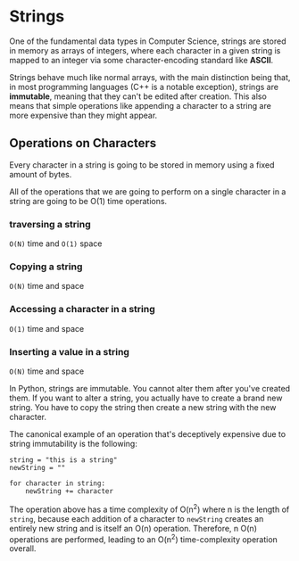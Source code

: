 # Strings

One of the fundamental data types in Computer Science, strings are stored in memory as arrays of integers, where each character in a given string is mapped to an integer via some character-encoding standard like **ASCII**.

Strings behave much like normal arrays, with the main distinction being that, in most programming languages (C++ is a notable exception), strings are **immutable**, meaning that they can't be edited after creation. This also means that simple operations like appending a character to a string are more expensive than they might appear.

## Operations on Characters

Every character in a string is going to be stored in memory using a fixed amount of bytes.

All of the operations that we are going to perform on a single character in a string are going to be O(1) time operations.

### traversing a string

`O(N)` time and `O(1)` space

### Copying a string

`O(N)` time and space

### Accessing a character in a string

`O(1)` time and space

### Inserting a value in a string

`O(N)` time and space

In Python, strings are immutable. You cannot alter them after you've created them. If you want to alter a string, you actually have to create a brand new string. You have to copy the string then create a new string with the new character.

The canonical example of an operation that's deceptively expensive due to string immutability is the following:

```
string = "this is a string"
newString = ""

for character in string:
    newString += character
```

The operation above has a time complexity of O(n<sup>2</sup>) where n is the length of `string`, because each addition of a character to `newString` creates an entirely new string and is itself an O(n) operation. Therefore, n O(n) operations are performed, leading to an O(n<sup>2</sup>) time-complexity operation overall.
